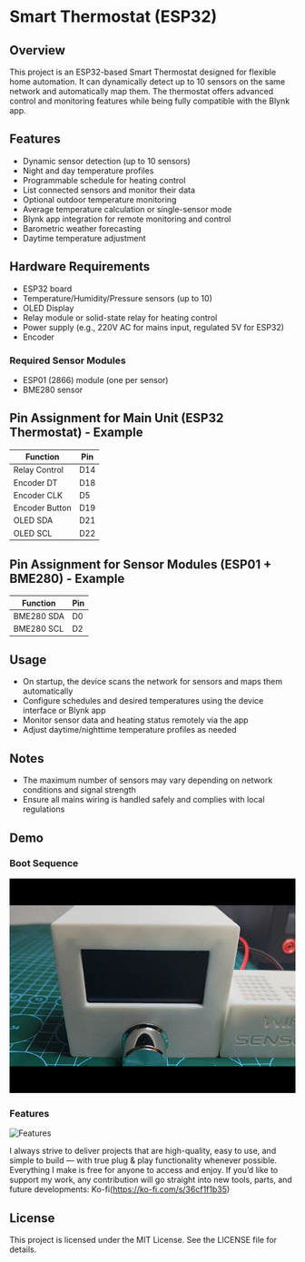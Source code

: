 # Smart Thermostat (ESP32)

## Overview
This project is an ESP32-based Smart Thermostat designed for flexible home automation.
It can dynamically detect up to 10 sensors on the same network and automatically map them.
The thermostat offers advanced control and monitoring features while being fully compatible with the Blynk app.

## Features
- Dynamic sensor detection (up to 10 sensors)
- Night and day temperature profiles
- Programmable schedule for heating control
- List connected sensors and monitor their data
- Optional outdoor temperature monitoring
- Average temperature calculation or single-sensor mode
- Blynk app integration for remote monitoring and control
- Barometric weather forecasting
- Daytime temperature adjustment

## Hardware Requirements
- ESP32 board
- Temperature/Humidity/Pressure sensors (up to 10)
- OLED Display
- Relay module or solid-state relay for heating control
- Power supply (e.g., 220V AC for mains input, regulated 5V for ESP32)
- Encoder
  
### Required Sensor Modules
- ESP01 (2866) module (one per sensor)
- BME280 sensor

## Pin Assignment for Main Unit (ESP32 Thermostat) - Example

| Function                   | Pin |
|----------------------------|-----|
| Relay Control              | D14 |
| Encoder DT                 | D18 |
| Encoder CLK                | D5  |
| Encoder Button             | D19 |
| OLED SDA                   | D21 |
| OLED SCL                   | D22 |

## Pin Assignment for Sensor Modules (ESP01 + BME280) - Example

| Function                   | Pin |
|----------------------------|-----|
| BME280 SDA                 | D0  |
| BME280 SCL                 | D2  |

## Usage
- On startup, the device scans the network for sensors and maps them automatically
- Configure schedules and desired temperatures using the device interface or Blynk app
- Monitor sensor data and heating status remotely via the app
- Adjust daytime/nighttime temperature profiles as needed

## Notes
- The maximum number of sensors may vary depending on network conditions and signal strength
- Ensure all mains wiring is handled safely and complies with local regulations

## Demo

### Boot Sequence
![Boot Sequence](Media/Boot.gif)

### Features
![Features](Media/Features.gif)

I always strive to deliver projects that are high-quality, easy to use, and simple to build — with true plug & play functionality whenever possible. Everything I make is free for anyone to access and enjoy. If you’d like to support my work, any contribution will go straight into new tools, parts, and future developments: Ko-fi(https://ko-fi.com/s/36cf1f1b35)

## License
This project is licensed under the MIT License. See the LICENSE file for details.
